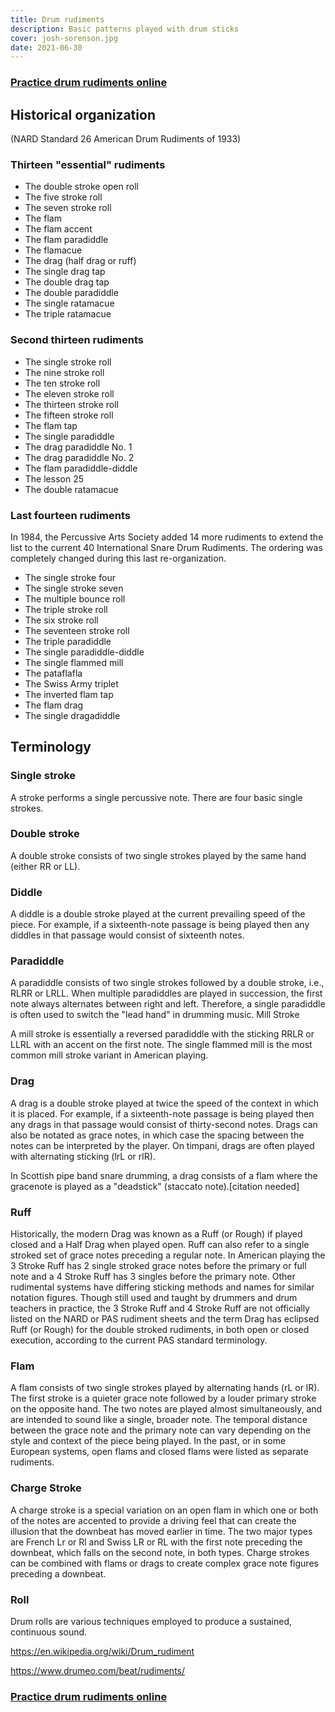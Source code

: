 ```yaml
---
title: Drum rudiments
description: Basic patterns played with drum sticks
cover: josh-sorenson.jpg
date: 2021-06-30
---
```


<youtube-embed video="WSC7iujjg_o" />

### [Practice drum rudiments online](../../../practice/rhythm/rudiments/index.md)

## Historical organization

(NARD Standard 26 American Drum Rudiments of 1933)

### Thirteen "essential" rudiments

- The double stroke open roll
- The five stroke roll
- The seven stroke roll
- The flam
- The flam accent
- The flam paradiddle
- The flamacue
- The drag (half drag or ruff)
- The single drag tap
- The double drag tap
- The double paradiddle
- The single ratamacue
- The triple ratamacue

### Second thirteen rudiments

- The single stroke roll
- The nine stroke roll
- The ten stroke roll
- The eleven stroke roll
- The thirteen stroke roll
- The fifteen stroke roll
- The flam tap
- The single paradiddle
- The drag paradiddle No. 1
- The drag paradiddle No. 2
- The flam paradiddle-diddle
- The lesson 25
- The double ratamacue

### Last fourteen rudiments

In 1984, the Percussive Arts Society added 14 more rudiments to extend the list to the current 40 International Snare Drum Rudiments. The ordering was completely changed during this last re-organization.

- The single stroke four
- The single stroke seven
- The multiple bounce roll
- The triple stroke roll
- The six stroke roll
- The seventeen stroke roll
- The triple paradiddle
- The single paradiddle-diddle
- The single flammed mill
- The pataflafla
- The Swiss Army triplet
- The inverted flam tap
- The flam drag
- The single dragadiddle

<youtube-embed video="roT6Imp7lSg" />

## Terminology

### Single stroke

A stroke performs a single percussive note. There are four basic single strokes.

### Double stroke

A double stroke consists of two single strokes played by the same hand (either RR or LL).

### Diddle

A diddle is a double stroke played at the current prevailing speed of the piece. For example, if a sixteenth-note passage is being played then any diddles in that passage would consist of sixteenth notes.

### Paradiddle

A paradiddle consists of two single strokes followed by a double stroke, i.e., RLRR or LRLL. When multiple paradiddles are played in succession, the first note always alternates between right and left. Therefore, a single paradiddle is often used to switch the "lead hand" in drumming music.
Mill Stroke

A mill stroke is essentially a reversed paradiddle with the sticking RRLR or LLRL with an accent on the first note. The single flammed mill is the most common mill stroke variant in American playing.

### Drag

A drag is a double stroke played at twice the speed of the context in which it is placed. For example, if a sixteenth-note passage is being played then any drags in that passage would consist of thirty-second notes. Drags can also be notated as grace notes, in which case the spacing between the notes can be interpreted by the player. On timpani, drags are often played with alternating sticking (lrL or rlR).

In Scottish pipe band snare drumming, a drag consists of a flam where the gracenote is played as a "deadstick" (staccato note).[citation needed]

### Ruff

Historically, the modern Drag was known as a Ruff (or Rough) if played closed and a Half Drag when played open. Ruff can also refer to a single stroked set of grace notes preceding a regular note. In American playing the 3 Stroke Ruff has 2 single stroked grace notes before the primary or full note and a 4 Stroke Ruff has 3 singles before the primary note. Other rudimental systems have differing sticking methods and names for similar notation figures. Though still used and taught by drummers and drum teachers in practice, the 3 Stroke Ruff and 4 Stroke Ruff are not officially listed on the NARD or PAS rudiment sheets and the term Drag has eclipsed Ruff (or Rough) for the double stroked rudiments, in both open or closed execution, according to the current PAS standard terminology.

### Flam

A flam consists of two single strokes played by alternating hands (rL or lR). The first stroke is a quieter grace note followed by a louder primary stroke on the opposite hand. The two notes are played almost simultaneously, and are intended to sound like a single, broader note. The temporal distance between the grace note and the primary note can vary depending on the style and context of the piece being played. In the past, or in some European systems, open flams and closed flams were listed as separate rudiments.

### Charge Stroke

A charge stroke is a special variation on an open flam in which one or both of the notes are accented to provide a driving feel that can create the illusion that the downbeat has moved earlier in time. The two major types are French  Lr or Rl and Swiss LR or RL with the first note preceding the downbeat, which falls on the second note, in both types. Charge strokes can be combined with flams or drags to create complex grace note figures preceding a downbeat.

### Roll

Drum rolls are various techniques employed to produce a sustained, continuous sound.

https://en.wikipedia.org/wiki/Drum_rudiment

https://www.drumeo.com/beat/rudiments/

### [Practice drum rudiments online](../../../practice/rhythm/rudiments/index.md)
